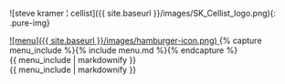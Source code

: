 ![steve kramer &brvbar; cellist]({{ site.baseurl }}/images/SK_Cellist_logo.png){: .pure-img}

<a href="#menu" id="menuLink" class="menu-link">
  ![menu]({{ site.baseurl }}/images/hamburger-icon.png)
</a>
{% capture menu_include %}{% include menu.md %}{% endcapture %}
<div id="vert-menu">
  {{ menu_include | markdownify }}
</div>
<div id="horizontal-menu">
  {{ menu_include | markdownify }}
</div>